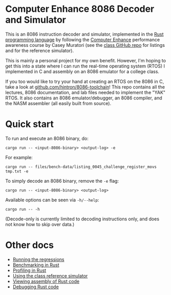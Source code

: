 # Computer Enhance 8086 Decoder and Simulator

This is an 8086 instruction decoder and simulator, implemented in the [Rust
programming language][4] by following the [Computer Enhance][1] performance
awareness course by Casey Muratori (see the [class GitHub repo][2] for listings
and for the reference simulator).

This is mainly a personal project for my own benefit. However, I'm hoping to get
this into a state where I can run the real-time operating system (RTOS) I
implemented in C and assembly on an 8086 emulator for a college class.

If you too would like to try your hand at creating an RTOS on the 8086 in C,
take a look at [github.com/hintron/8086-toolchain][3]! This repo contains all
the lectures, 8086 documentation, and lab files needed to implement the "YAK"
RTOS. It also contains an 8086 emulator/debugger, an 8086 compiler, and the NASM
assembler (all easily built from source).


# Quick start

To run and execute an 8086 binary, do:

```
cargo run -- <input-8086-binary> <output-log> -e
```

For example:

```
cargo run -- files/bench-data/listing_0045_challenge_register_movs tmp.txt -e
```

To simply decode an 8086 binary, remove the `-e` flag:

```
cargo run -- <input-8086-binary> <output-log>
```

Available options can be seen via `-h/--help`:
```
cargo run -- -h
```

(Decode-only is currently limited to decoding instructions only, and does not
know how to skip over data.)


# Other docs

* [Running the regressions][5]
* [Benchmarking in Rust][6]
* [Profiling in Rust][7]
* [Using the class reference simulator][8]
* [Viewing assembly of Rust code][9]
* [Debugging Rust code][10]


[1]: https://www.computerenhance.com/
[2]: https://github.com/cmuratori/computer_enhance
[3]: https://github.com/hintron/8086-toolchain
[4]: https://www.rust-lang.org/
[5]: ./docs/regressions.md
[6]: ./docs/benchmarking.md
[7]: ./docs/profiling.md
[8]: ./docs/reference-simulator.md
[9]: ./docs/assembly.md
[10]: ./docs/debugging.md
